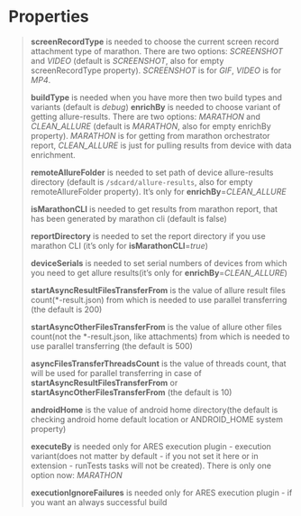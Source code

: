 <h1 id="properties" style="color:#333;">Properties</h1>
<blockquote>
  <p><strong>screenRecordType</strong> is needed to choose the current screen record attachment type of marathon. There are two options:
<em>SCREENSHOT</em> and <em>VIDEO</em> (default is <em>SCREENSHOT</em>, also for empty screenRecordType property).
<em>SCREENSHOT</em> is for <em>GIF</em>, <em>VIDEO</em> is for <em>MP4</em>.</p>
 <p><strong>buildType</strong> is needed when you have more then two build types and variants (default is <em>debug</em>)
 <strong>enrichBy</strong> is needed to choose variant of getting allure-results. There are two options:
<em>MARATHON</em> and <em>CLEAN_ALLURE</em> (default is <em>MARATHON</em>, also for empty enrichBy property).
<em>MARATHON</em> is for getting from marathon orchestrator report, <em>CLEAN_ALLURE</em> is just for pulling results from device with data enrichment.</p>
 <p><strong>remoteAllureFolder</strong> is needed to set path of device allure-results directory (default is <code class="language-plaintext highlighter-rouge">/sdcard/allure-results</code>, also for empty remoteAllureFolder property).
It’s only for <strong>enrichBy</strong>=<em>CLEAN_ALLURE</em></p>
<p><strong>isMarathonCLI</strong> is needed to get results from marathon report, that has been generated by marathon cli (default is false)</p>
 <p><strong>reportDirectory</strong> is needed to set the report directory if you use marathon CLI (it’s only for <strong>isMarathonCLI</strong>=<em>true</em>)</p>
 <p><strong>deviceSerials</strong> is needed to set serial numbers of devices from which you need to get allure results(it’s only for <strong>enrichBy</strong>=<em>CLEAN_ALLURE</em>)</p>
 <p><strong>startAsyncResultFilesTransferFrom</strong> is the value of allure result files count(*-result.json)
from which is needed to use parallel transferring (the default is 200)</p>
 <p><strong>startAsyncOtherFilesTransferFrom</strong> is the value of allure other
files count(not the *-result.json, like attachments) from which is needed to use parallel transferring (the default is 500)</p>
 <p><strong>asyncFilesTransferThreadsCount</strong> is the value of threads count, that will be used for parallel
transferring in case of <strong>startAsyncResultFilesTransferFrom</strong> or <strong>startAsyncOtherFilesTransferFrom</strong> (the default is 10)</p>
 <p><strong>androidHome</strong> is the value of android home directory(the default is checking android home default location or ANDROID_HOME system property)</p>
 <p><strong>executeBy</strong> is needed only for ARES execution plugin - execution variant(does not matter by default - if you not set it here or in extension - runTests tasks will not be created). There is only one option now: <em>MARATHON</em></p>
<p><strong>executionIgnoreFailures</strong> is needed only for ARES execution plugin - if you want an always successful build</p>
  </blockquote>
